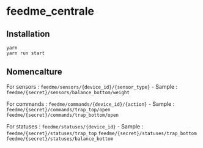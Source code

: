 # feedme_centrale

## Installation
```
yarn
yarn run start
```

## Nomencalture
For sensors :
`feedme/sensors/{device_id}/{sensor_type}`
    - Sample :
        `feedme/{secret}/sensors/balance_bottom/weight`

For commands :
`feedme/commands/{device_id}/{action}`
    - Sample :
        `feedme/{secret}/commands/trap_top/open`
        `feedme/{secret}/commands/trap_bottom/open`

For statuses :
`feedme/statuses/{device_id}`
    - Sample :
        `feedme/{secret}/statuses/trap_top`
        `feedme/{secret}/statuses/trap_bottom`
        `feedme/{secret}/statuses/balance_bottom`